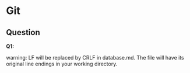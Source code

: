 # Git

## Question

**Q1:**

warning: LF will be replaced by CRLF in database.md.
The file will have its original line endings in your working directory.

